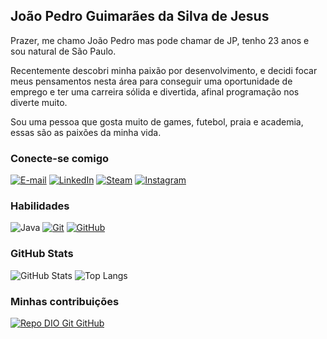 ## João Pedro Guimarães da Silva de Jesus

Prazer, me chamo João Pedro mas pode chamar de JP, tenho 23 anos e sou natural de São Paulo.

Recentemente descobri minha paixão por desenvolvimento, e decidi focar meus pensamentos nesta área para conseguir uma oportunidade de emprego e ter uma carreira sólida e divertida, afinal programação nos diverte muito.

Sou uma pessoa que gosta muito de games, futebol, praia e academia, essas são as paixões da minha vida.

### Conecte-se comigo
[![E-mail](https://img.shields.io/badge/-Email-000?style=for-the-badge&logo=microsoft-outlook&logoColor=E94D5F)](mailto:joaopedro.jusus@gmail.com)
[![LinkedIn](https://img.shields.io/badge/-LinkedIn-000?style=for-the-badge&logo=linkedin&logoColor=30A3DC)](https://www.linkedin.com/in/joao-pedro-guimar%C3%A3es-77697b150/)
[![Steam](https://img.shields.io/badge/Steam-000000?style=for-the-badge&logo=steam&logoColor=white)](https://steamcommunity.com/profiles/76561199165881237/)
[![Instagram](https://img.shields.io/badge/-Instagram-000?style=for-the-badge&logo=instagram&logoColor=30A3DC)](https://www.instagram.com/sep_joaop/)


### Habilidades
![Java](https://img.shields.io/badge/Java-000?style=for-the-badge&logo=java)
[![Git](https://img.shields.io/badge/Git-000?style=for-the-badge&logo=git&logoColor=E94D5F)](https://git-scm.com/doc) 
[![GitHub](https://img.shields.io/badge/GitHub-000?style=for-the-badge&logo=github&logoColor=30A3DC)](https://docs.github.com/)

### GitHub Stats
![GitHub Stats](https://github-readme-stats.vercel.app/api?username=joaopguima&theme=transparent&bg_color=000&border_color=30A3DC&show_icons=true&icon_color=30A3DC&title_color=E94D5F&text_color=FFF&hide_title=true&hide=stars)
![Top Langs](https://github-readme-stats-git-masterrstaa-rickstaa.vercel.app/api/top-langs/?username=joaopguima&layout=compact&bg_color=000&border_color=30A3DC&title_color=E94D5F&text_color=FFF)

### Minhas contribuições
[![Repo DIO Git GitHub](https://github-readme-stats.vercel.app/api/pin/?username=joaopguima&repo=dio-lab-open-source&bg_color=000&border_color=30A3DC&show_icons=true&icon_color=30A3DC&title_color=E94D5F&text_color=FFF)](https://github.com/elidianaandrade/dio-lab-open-source)
